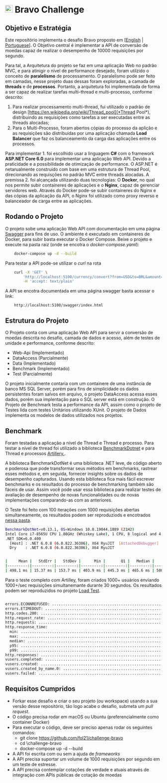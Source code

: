 # <img src="https://avatars1.githubusercontent.com/u/7063040?v=4&s=200.jpg" alt="Hurb" width="24" /> Bravo Challenge


## Objetivo e Estratégia

Este repositório implementa o desafio Bravo proposto em [[English](README.md) | [Portuguese](README.pt.md)]. O Objetivo central é implementar a API de conversão de moedas capaz de realizar o desempenho de 10000 requisições por segundo.

Para tal, a Arquitetura do projeto se faz em uma aplicação Web no padrão MVC, e para atinigir o nível de performance desejado, foram utilzido o conceito de **paralelismo** de processamento. O paralelismo pode ser feito em camadas, nesse projeto duas dessas foram exploradas, a camada de **threads** e de **processos**. Portanto, a arquitetura foi implementada de forma a ser capaz de realizar tarefas multi-thread e multi-processo, conforme descrito:

1. Para realizar processamento multi-thread, fui utilizado o padrão de design [https://en.wikipedia.org/wiki/Thread_pool](*Thread Pool*), distribuindo as requisições como tarefas a ser executadas entre as threads alocadas;
2. Para o Multi-Processo, foram abertos cópias do processo da aplição e as requisições são distribuidas por uma aplicação chamada **Load Balancer** que faz os balanceamento da carga das aplicações entre os processos.

Para implementar 1. foi escolhido usar a linguagem **C#** com o framework **ASP.NET Core 6.0** para implementar uma aplicação Web API. Devido a praticidade e a possibilidade de otimização de performance. O ASP.NET é netarualmente construido com base em uma estrutura de Thread Pool, direcionando as requisções no padrão MVC entre threads alocadas. A premissa 2. foi alcançada utilizando duas tecnologias: O **Docker**, no qual nos permite subir containeres de aplicações e o **Nginx**, capaz de gerenciar servidores web. Através do Docker pode-se subir containeres do Nginx e das cópias da aplicação da API, o Nginx foi utilizado como proxy reverso e balanceador de carga entre as aplicações.


## Rodando o Projeto

O projeto sobe uma aplicação Web API com documentação em uma página [Swagger](https://swagger.io) para fins de uso. O ambiente é executado em containeres de Docker, para subir basta executar o Docker Compose. Beixe o projeto e execute na pasta raiz (onde se encotra o *docker-compose.yaml*):

```` bash
    docker-compose up -d --build
````

Para testar a API pode-se utilizar o *curl* na rota

```` bash
    curl -X 'GET' \
        'http://localhost:5100/currency/convert?from=USD&to=BRL&amount=1' \
        -H 'accept: text/plain'
````

A API se encotra documentada em uma página swagger basta acessar o link:

````
    http://localhost:5100/swagger/index.html
````

## Estrutura do Projeto

O Projeto conta com uma aplicação Web API para servir a conversão de moedas descrita no desafio, camada de dados e acesso, além de testes de unidade e performance, conforme descrito:

- Web-Api (Implementado)
- DataAccess (Parcialmente)
- Data (Implementado)
- Benchmark (Implementado)
- Test (Parcialmente)

O projeto inicialmente contaria com um containere de uma instância de banco MS SQL Server, porém para fins de simplicidade os dados persistentes foram salvos em arquivo, o projeto DataAccess acessa esses dados, porém sua implentação para o SQL server está em construção. O Projeto de Benchmark testa a performance da API, assim como o projeto de Testes lida com testes Unitários utilizando XUnit. O projeto de Dados implementa os modelos de dados utilizados nos projetos.

## Benchmark

Foram testadas a aplicação a nível de Thread e Thread e processo. Para testar a nível de thread foi utilizado a biblioteca [BenchmarkDotnet](https://benchmarkdotnet.org/index.html) e para Thread e processos [Artillery.](https://www.artillery.io/).

A biblioteca BenchmarkDotNet é uma biblioteca .NET leve, de código aberto e poderosa que pode transformar seus métodos em benchmarks, rastrear esses métodos e, em seguida, fornecer insights sobre os dados de desempenho capturados. Usando esta biblioteca fica mais fácil escrever benchmarks e os resultados do processo de benchmarking também são fáceis de usar. Assim você pode usar essa biblioteca para realizar testes de avaliação de desempenho de novas funcionalidades ou de novas implementações comparando-as com as anteriores.

O Teste foi feito com 100 iterações com 1000 requisições abertas simultaneamente, os resultados podem ser reproduziods e encotrados [nessa pasta](./Benchmark/bin/Release/net6.0/BenchmarkDotNet.Artifacts).

````bash
BenchmarkDotNet=v0.13.1, OS=Windows 10.0.19044.1889 (21H2)
Intel Core i7-8565U CPU 1.80GHz (Whiskey Lake), 1 CPU, 8 logical and 4 physical cores
.NET SDK=6.0.400
  [Host] : .NET 6.0.8 (6.0.822.36306), X64 RyuJIT  [AttachedDebugger]
  Dry    : .NET 6.0.8 (6.0.822.36306), X64 RyuJIT


|     Mean |   StdErr |   StdDev |      Min |       Q1 |   Median |       Q3 |        Max |  Op/s |
|---------:|---------:|---------:|---------:|---------:|---------:|---------:|-----------:|------:|
| 498.1 ms | 15.37 ms | 153.7 ms | 403.9 ms | 445.3 ms | 465.6 ms | 500.3 ms | 1,855.9 ms | 2.008 |
````

Para o teste completo com Artilley, foram criados 1000+ usuários enviando 1000+/sec requisições simultanemante durante 30 segundos. Os resultados podem ser reproduzidos no projeto [Load Test](./LoadTest/).

````bash

errors.ECONNREFUSED: ........................................................... 10034
errors.ETIMEDOUT: .............................................................. 284259
http.codes.200: ................................................................ 10481
http.request_rate: ............................................................. 497/sec
http.requests: ................................................................. 304545
http.response_time:
  min: ......................................................................... 47
  max: ......................................................................... 9779
  median: ...................................................................... 1587.9
  p95: ......................................................................... 7117
  p99: ......................................................................... 8868.4
http.responses: ................................................................ 10481
vusers.completed: .............................................................. 248
vusers.created: ................................................................ 294313
vusers.created_by_name.0: ...................................................... 294313
vusers.failed: ................................................................. 294293
````

## Requisitos Cumpridos

-   Forkar esse desafio e criar o seu projeto (ou workspace) usando a sua versão desse repositório, tão logo acabe o desafio, submeta um _pull request_.
-   O código precisa rodar em macOS ou Ubuntu (preferencialmente como container Docker)
-   Para executar o código, deve ser preciso apenas rodar os seguintes comandos:
    -   git clone https://github.com/fol21/challenge-bravo
    -   cd \challenge-bravo
    -   docker-compose up -d --build
-   A API foi escrita com ou sem a ajuda de _frameworks_
-   A API precisa suportar um volume de 1000 requisições por segundo em um teste de estresse.
-   A API precisa contemplar cotações de verdade e atuais através de integração com APIs públicas de cotação de moedas

